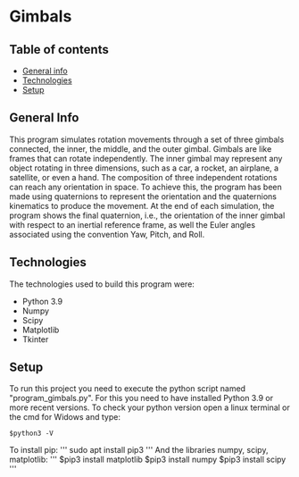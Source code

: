 # Gimbals

## Table of contents
* [General info](#general-info)
* [Technologies](#technologies)
* [Setup](#setup)

## General Info
 This program simulates rotation movements through a set of three gimbals connected, the inner, the middle, and the outer gimbal. Gimbals are like frames that can rotate independently. The inner gimbal may represent any object rotating in three dimensions, such as a car, a rocket, an airplane, a satellite, or even a hand. The composition of three independent rotations can reach any orientation in space. To achieve this, the program has been made using quaternions to represent the orientation and the quaternions kinematics to produce the movement. At the end of each simulation, the program shows the final quaternion, i.e., the orientation of the inner gimbal with respect to an inertial reference frame, as well the Euler angles associated using the convention Yaw, Pitch, and Roll. 
 ## Technologies
 The technologies used to build this program were:
 * Python 3.9
 * Numpy
 * Scipy
 * Matplotlib
 * Tkinter
 
 ## Setup
 To run this project you need to execute the python script named "program_gimbals.py". For this you need to have installed Python 3.9 or more recent versions. To check your python version open a linux terminal or the cmd for Widows and type:
 ```
 $python3 -V
 ```
 To install pip:
 '''
 sudo apt install pip3
 '''
 And the libraries numpy, scipy, matplotlib:
 '''
 $pip3 install matplotlib
 $pip3 install numpy
 $pip3 install scipy
 '''
